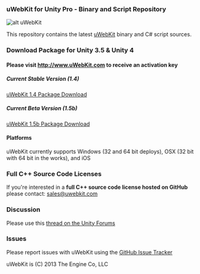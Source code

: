 ### uWebKit for Unity Pro - Binary and Script Repository

![alt uWebKit](http://uwebkit.com/wp-content/uploads/2013/01/uWebKit_OverviewSplash3.jpg)

This repository contains the latest [uWebKit](http://www.uWebKit.com) binary and C# script sources.

### Download Package for Unity 3.5 & Unity 4 

#### Please visit http://www.uWebKit.com to receive an activation key

##### Current Stable Version (1.4)

[uWebKit 1.4 Package Download](http://www.uwebkit.com/static/downloads/uwebkit/uWebKit_v14.unitypackage) 

##### Current Beta Version (1.5b)

[uWebKit 1.5b Package Download](http://www.uwebkit.com/static/downloads/uwebkit/uWebKit_v15b.unitypackage)

#### Platforms

uWebKit currently supports Windows (32 and 64 bit deploys), OSX (32 bit with 64 bit in the works), and iOS 

### Full C++ Source Code Licenses  

If you're interested in a **full C++ source code license hosted on GitHub** please contact: sales@uwebkit.com   

### Discussion

Please use this [thread on the Unity Forums](http://forum.unity3d.com/threads/193978-uWebKit-HTML-CSS-HTTPS-Javascript-integration-for-Unity-Pro)

### Issues

Please report issues with uWebKit using the [GitHub Issue Tracker](https://github.com/TheEngineCompany/uWebKitRelease/issues)

uWebKit is (C) 2013 The Engine Co, LLC
